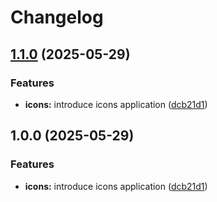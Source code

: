 # Changelog

## [1.1.0](https://github.com/ecoma-io/application/compare/icons@v1.0.0...icons@v1.1.0) (2025-05-29)


### Features

* **icons:** introduce icons application ([dcb21d1](https://github.com/ecoma-io/application/commit/dcb21d1c173c95ec1b06592fcb2f45857db1794c))

## 1.0.0 (2025-05-29)


### Features

* **icons:** introduce icons application ([dcb21d1](https://github.com/ecoma-io/application/commit/dcb21d1c173c95ec1b06592fcb2f45857db1794c))
